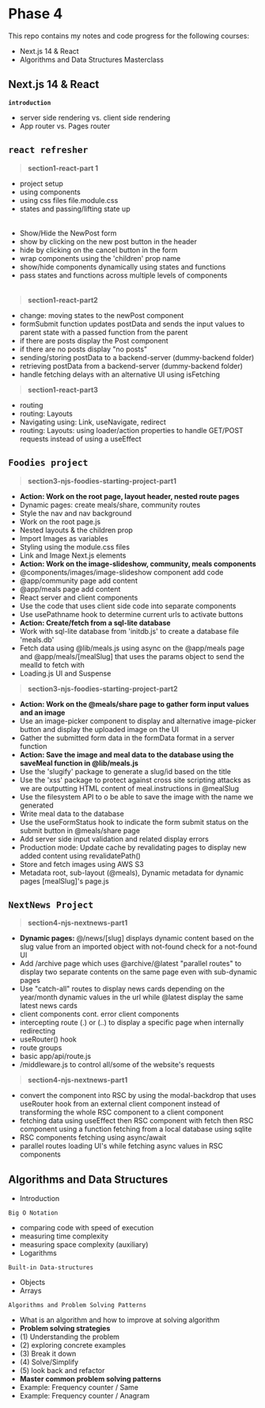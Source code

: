 

# Phase 4
This repo contains my notes and code progress for the following courses:

- Next.js 14 & React
- Algorithms and Data Structures Masterclass

## **Next.js 14 & React**

**`introduction`**
- server side rendering vs. client side rendering 
- App router vs. Pages router

## **`react refresher`**
>**section1-react-part 1**
- project setup
- using components
- using css files file.module.css
- states and passing/lifting state up
######
- Show/Hide the NewPost form
- show by clicking on the new post button in the header
- hide by clicking on the cancel button in the form
- wrap components using the 'children' prop name
- show/hide components dynamically using states and functions
- pass states and functions across multiple levels of components
######
> **section1-react-part2**
-  change: moving states to the newPost component
- formSubmit function updates postData and sends the input values to parent state with a passed function from the parent
- if there are posts display the Post component
- if there are no posts display "no posts"
- sending/storing postData to a backend-server (dummy-backend folder)
- retrieving postData from a backend-server (dummy-backend folder)
- handle fetching delays with an alternative UI using isFetching
> **section1-react-part3**
- routing
- routing: Layouts
- Navigating using: Link, useNavigate, redirect
- routing: Layouts: using loader/action properties to handle GET/POST requests instead of using a useEffect

## **`Foodies project`** 
 >**section3-njs-foodies-starting-project-part1**
- **Action: Work on the root page, layout header, nested route pages**
- Dynamic pages: create meals/share, community routes
- Style the nav and nav background
- Work on the root page.js
- Nested layouts & the children prop
- Import Images as variables
- Styling using the module.css files
- Link and Image Next.js elements
- **Action: Work on the image-slideshow, community, meals components**
- @components/images/image-slideshow component add code
- @app/community page add content
- @app/meals page add content
- React server and client components
- Use the code that uses client side code into separate components
- Use usePathname hook to determine current urls to activate buttons
- **Action: Create/fetch from a sql-lite database**
- Work with sql-lite database from 'initdb.js' to create a database file 'meals.db'
- Fetch data using @lib/meals.js using async on the @app/meals page and @app/meals/[mealSlug] that uses the params object to send the mealId to fetch with
- Loading.js UI and Suspense
 >**section3-njs-foodies-starting-project-part2**
- **Action: Work on the @meals/share page to gather form input values and an image**
- Use an image-picker component to display and alternative image-picker button and display the uploaded image on the UI
- Gather the submitted form data in the formData format in a server function
- **Action: Save the image and meal data to the database using the saveMeal function in @lib/meals.js**
- Use the 'slugify' package to generate a slug/id based on the title
- Use the 'xss' package to protect against cross site scripting attacks as we are outputting HTML content of meal.instructions in @mealSlug 
- Use the filesystem API to o be able to save the image with the name we generated
- Write meal data to the database
- Use the useFormStatus hook to indicate the form submit status on the submit button in @meals/share page
- Add server side input validation and related display errors
- Production mode: Update cache by revalidating pages to display new added content using revalidatePath()
- Store and fetch images using AWS S3
- Metadata root, sub-layout (@meals), Dynamic metadata for dynamic pages [mealSlug]'s page.js


## **`NextNews Project`** 
 >**section4-njs-nextnews-part1**
- **Dynamic pages:** @/news/[slug] displays dynamic content based on the slug value from an imported object with not-found check for a not-found UI
- Add /archive page which uses @archive/@latest "parallel routes" to display 
two separate contents on the same page even with sub-dynamic pages
- Use "catch-all" routes to display news cards depending on the year/month dynamic values in the url
while @latest display the same latest news cards
- client components cont. error client components
- intercepting route (.) or (..) to display a specific page when internally redirecting
- useRouter() hook
- route groups
- basic app/api/route.js
- /middleware.js to control all/some of the website's requests
 >**section4-njs-nextnews-part1**
- convert the component into RSC by using the modal-backdrop that uses useRouter hook from an external client component instead of transforming the whole RSC component to a client component
- fetching data using useEffect then RSC component with fetch then RSC component using a function fetching from a local database using sqlite
- RSC components fetching using async/await
- parallel routes loading UI's while fetching async values in RSC components

## **Algorithms and Data Structures**


- Introduction 

`Big O Notation`
- comparing code with speed of execution
- measuring time complexity
- measuring space complexity (auxiliary)
- Logarithms

`Built-in Data-structures`
- Objects
- Arrays

`Algorithms and Problem Solving Patterns`
- What is an algorithm and how to improve at solving algorithm
- **Problem solving strategies**
- (1) Understanding the problem
- (2) exploring concrete examples
- (3) Break it down
- (4) Solve/Simplify
- (5) look back and refactor
- **Master common problem solving patterns**
- Example: Frequency counter / Same
- Example: Frequency counter / Anagram


